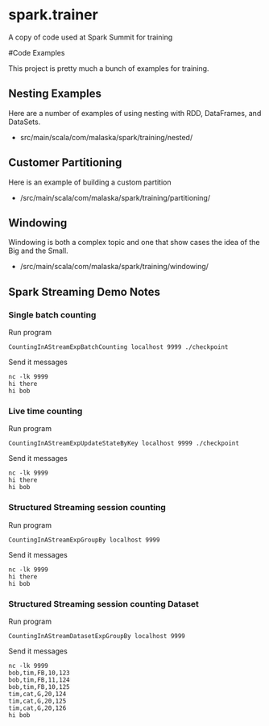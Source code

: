 # spark.trainer
A copy of code used at Spark Summit for training

#Code Examples

This project is pretty much a bunch of examples for training.

## Nesting Examples 

Here are a number of examples of using nesting with RDD, DataFrames, and DataSets.

- src/main/scala/com/malaska/spark/training/nested/

## Customer Partitioning

Here is an example of building a custom partition

- /src/main/scala/com/malaska/spark/training/partitioning/

## Windowing 

Windowing is both a complex topic and one that show cases the idea of the Big and the Small.  

- /src/main/scala/com/malaska/spark/training/windowing/

## Spark Streaming Demo Notes

### Single batch counting

Run program
```
CountingInAStreamExpBatchCounting localhost 9999 ./checkpoint
```
Send it messages
```
nc -lk 9999
hi there
hi bob
```

### Live time counting
Run program
```
CountingInAStreamExpUpdateStateByKey localhost 9999 ./checkpoint
```
Send it messages
```
nc -lk 9999
hi there
hi bob
```
### Structured Streaming session counting
Run program
```
CountingInAStreamExpGroupBy localhost 9999
```
Send it messages
```
nc -lk 9999
hi there
hi bob
```

### Structured Streaming session counting Dataset
Run program
```
CountingInAStreamDatasetExpGroupBy localhost 9999
```
Send it messages
```
nc -lk 9999
bob,tim,FB,10,123
bob,tim,FB,11,124
bob,tim,FB,10,125
tim,cat,G,20,124
tim,cat,G,20,125
tim,cat,G,20,126
hi bob
```

